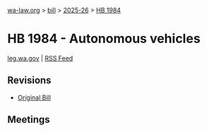 [wa-law.org](/) > [bill](/bill/) > [2025-26](/bill/2025-26/) > [HB 1984](/bill/2025-26/hb/1984/)

# HB 1984 - Autonomous vehicles
[leg.wa.gov](https://app.leg.wa.gov/billsummary?BillNumber=1984&Year=2025&Initiative=false) | [RSS Feed](./rss.xml)

## Revisions
* [Original Bill](1/)

## Meetings